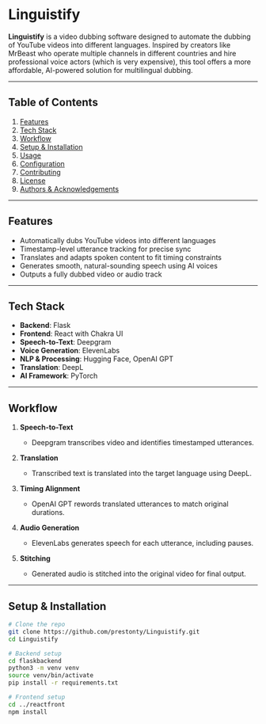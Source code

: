 # Linguistify

**Linguistify** is a video dubbing software designed to automate the dubbing of YouTube videos into different languages. Inspired by creators like MrBeast who operate multiple channels in different countries and hire professional voice actors (which is very expensive), this tool offers a more affordable, AI-powered solution for multilingual dubbing.

---

## Table of Contents

1. [Features](#features)  
2. [Tech Stack](#tech-stack)  
3. [Workflow](#workflow)  
4. [Setup & Installation](#setup--installation)  
5. [Usage](#usage)  
6. [Configuration](#configuration)  
7. [Contributing](#contributing)  
8. [License](#license)  
9. [Authors & Acknowledgements](#authors--acknowledgements)

---

## Features

- Automatically dubs YouTube videos into different languages
- Timestamp-level utterance tracking for precise sync
- Translates and adapts spoken content to fit timing constraints
- Generates smooth, natural-sounding speech using AI voices
- Outputs a fully dubbed video or audio track

---

## Tech Stack

- **Backend**: Flask  
- **Frontend**: React with Chakra UI  
- **Speech-to-Text**: Deepgram  
- **Voice Generation**: ElevenLabs  
- **NLP & Processing**: Hugging Face, OpenAI GPT  
- **Translation**: DeepL  
- **AI Framework**: PyTorch

---

## Workflow

1. **Speech-to-Text**  
   - Deepgram transcribes video and identifies timestamped utterances.

2. **Translation**  
   - Transcribed text is translated into the target language using DeepL.

3. **Timing Alignment**  
   - OpenAI GPT rewords translated utterances to match original durations.

4. **Audio Generation**  
   - ElevenLabs generates speech for each utterance, including pauses.

5. **Stitching**  
   - Generated audio is stitched into the original video for final output.

---

## Setup & Installation

```bash
# Clone the repo
git clone https://github.com/prestonty/Linguistify.git
cd Linguistify

# Backend setup
cd flaskbackend
python3 -m venv venv
source venv/bin/activate
pip install -r requirements.txt

# Frontend setup
cd ../reactfront
npm install
